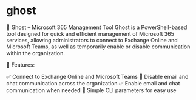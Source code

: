 # ghost
📌 Ghost – Microsoft 365 Management Tool
Ghost is a PowerShell-based tool designed for quick and efficient management of Microsoft 365 services, allowing administrators to connect to Exchange Online and Microsoft Teams, as well as temporarily enable or disable communication within the organization.

🔹 Features:

✅ Connect to Exchange Online and Microsoft Teams
🚫 Disable email and chat communication across the organization
✅ Enable email and chat communication when needed
📌 Simple CLI parameters for easy use
